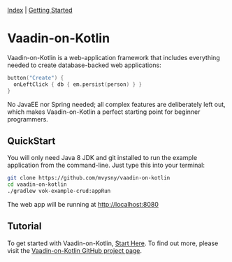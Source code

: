 [Index](index.html) | [Getting Started](gettingstarted.html)

# Vaadin-on-Kotlin

Vaadin-on-Kotlin is a web-application framework that includes everything needed to create database-backed web applications:

```kotlin
button("Create") {
  onLeftClick { db { em.persist(person) } }
}
```

No JavaEE nor Spring needed; all complex features are deliberately left out, which makes Vaadin-on-Kotlin a perfect
starting point for beginner programmers.

## QuickStart

You will only need Java 8 JDK and git installed to run the example application from the command-line. Just type this into your terminal:

```bash
git clone https://github.com/mvysny/vaadin-on-kotlin
cd vaadin-on-kotlin
./gradlew vok-example-crud:appRun
```

The web app will be running at [http://localhost:8080](http://localhost:8080)

## Tutorial

To get started with Vaadin-on-Kotlin, [Start Here](gettingstarted.html). To find out more, please visit the [Vaadin-on-Kotlin GitHub project page](https://github.com/mvysny/vaadin-on-kotlin).
